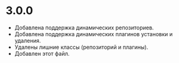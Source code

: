 # 3.0.0

- Добавлена поддержка динамических репозиториев.
- Добавлена поддержка динамических плагинов установки и удаления.
- Удалены лишние классы (репозиторий и плагины).
- Добавлен этот файл.